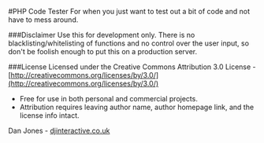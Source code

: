 #PHP Code Tester
For when you just want to test out a bit of code and not have to mess around.

###Disclaimer
Use this for development only. There is no blacklisting/whitelisting of functions and no control over the user input, so don't be foolish enough to put this on a production server.

###License
Licensed under the Creative Commons Attribution 3.0 License - [http://creativecommons.org/licenses/by/3.0/](http://creativecommons.org/licenses/by/3.0/)
* Free for use in both personal and commercial projects.
* Attribution requires leaving author name, author homepage link, and the license info intact.

Dan Jones - [djinteractive.co.uk](http://djinteractive.co.uk)